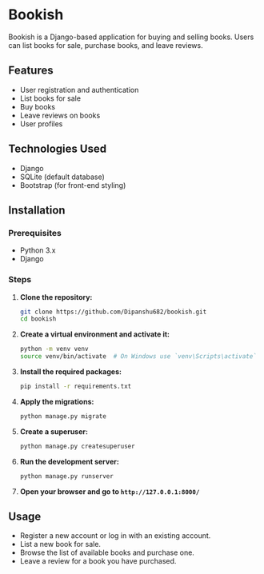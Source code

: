 # Bookish

Bookish is a Django-based application for buying and selling books. Users can list books for sale, purchase books, and leave reviews.

## Features

- User registration and authentication
- List books for sale
- Buy books
- Leave reviews on books
- User profiles

## Technologies Used

- Django
- SQLite (default database)
- Bootstrap (for front-end styling)

## Installation

### Prerequisites

- Python 3.x
- Django

### Steps

1. **Clone the repository:**

   ```sh
   git clone https://github.com/Dipanshu682/bookish.git
   cd bookish
   ```

2. **Create a virtual environment and activate it:**

   ```sh
   python -m venv venv
   source venv/bin/activate  # On Windows use `venv\Scripts\activate`
   ```

3. **Install the required packages:**

   ```sh
   pip install -r requirements.txt
   ```

4. **Apply the migrations:**

   ```sh
   python manage.py migrate
   ```

5. **Create a superuser:**

   ```sh
   python manage.py createsuperuser
   ```

6. **Run the development server:**

   ```sh
   python manage.py runserver
   ```

7. **Open your browser and go to `http://127.0.0.1:8000/`**

## Usage

- Register a new account or log in with an existing account.
- List a new book for sale.
- Browse the list of available books and purchase one.
- Leave a review for a book you have purchased.
